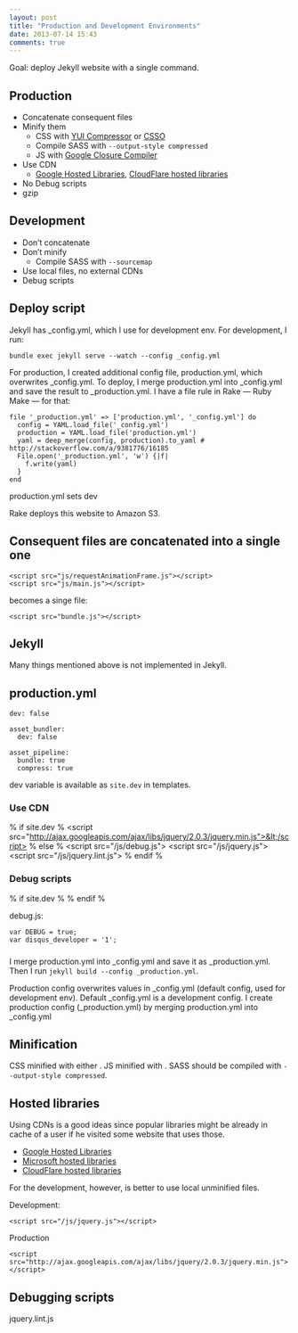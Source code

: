 ```yaml
---
layout: post
title: "Production and Development Environments"
date: 2013-07-14 15:43
comments: true
---
```


Goal: deploy Jekyll website with a single command.

## Production

  * Concatenate consequent files
  * Minify them
    * CSS with [YUI Compressor](http://yui.github.io/yuicompressor/) or [CSSO](http://css.github.io/csso/)
    * Compile SASS with `--output-style compressed`
    * JS with [Google Closure Compiler](https://developers.google.com/closure/compiler/)
  * Use CDN
    * [Google Hosted Libraries](https://developers.google.com/speed/libraries/devguide), [CloudFlare hosted libraries](http://cdnjs.com/)
  * No Debug scripts
  * gzip

## Development

  * Don’t concatenate
  * Don’t minify
    * Compile SASS with `--sourcemap`
  * Use local files, no external CDNs
  * Debug scripts

## Deploy script

Jekyll has _config.yml, which I use for development env. For development, I run:

    bundle exec jekyll serve --watch --config _config.yml

For production, I created additional config file, production.yml, which overwrites _config.yml.
To deploy, I merge production.yml into _config.yml and save the result to _production.yml.
I have a file rule in Rake &mdash; Ruby Make &mdash; for that:

    file '_production.yml' => ['production.yml', '_config.yml'] do
      config = YAML.load_file('_config.yml')
      production = YAML.load_file('production.yml')
      yaml = deep_merge(config, production).to_yaml # http://stackoverflow.com/a/9381776/16185
      File.open('_production.yml', 'w') {|f|
        f.write(yaml)
      }
    end

production.yml sets dev

Rake deploys this website to Amazon S3.


## Consequent files are concatenated into a single one
```
<script src="js/requestAnimationFrame.js"></script>
<script src="js/main.js"></script>
```
becomes a singe file:
```
<script src="bundle.js"></script>
```

## Jekyll

Many things mentioned above is not implemented in Jekyll.

## production.yml



	dev: false

	asset_bundler:
	  dev: false

	asset_pipeline:
	  bundle: true
	  compress: true

dev variable is available as `site.dev` in templates.

### Use CDN

  % if site.dev %
    &lt;script src="http://ajax.googleapis.com/ajax/libs/jquery/2.0.3/jquery.min.js">&lt;/script>
  % else %
    &lt;script src="/js/debug.js"></script>
    &lt;script src="/js/jquery.js"></script>
    &lt;script src="/js/jquery.lint.js"></script>
  % endif %

### Debug scripts

  % if site.dev %
    <script src="/js/debug.js"></script>
	% endif %

debug.js:

	var DEBUG = true;
	var disqus_developer = '1';

###

I merge production.yml into _config.yml and save it as _production.yml. Then I run `jekyll build --config _production.yml`.

Production config overwrites values in _config.yml (default config, used for development env).
Default _config.yml is a development config. I create production config (_production.yml) by merging production.yml into _config.yml

###


## Minification
CSS minified with either .
JS minified with .
SASS should be compiled with `--output-style compressed`.

## Hosted libraries

Using CDNs is a good ideas since popular libraries might be already in cache of a user if he visited some website that uses those.

* [Google Hosted Libraries](https://developers.google.com/speed/libraries/devguide)
* [Microsoft hosted libraries](http://www.asp.net/ajaxlibrary/cdn.ashx)
* [CloudFlare hosted libraries](http://cdnjs.com/)

For the development, however, is better to use local unminified files.

Development:
```
<script src="/js/jquery.js"></script>
```

Production
```
<script src="http://ajax.googleapis.com/ajax/libs/jquery/2.0.3/jquery.min.js"></script>
```

## Debugging scripts

jquery.lint.js
